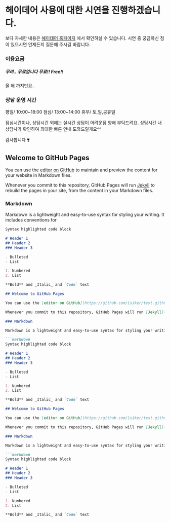 # 헤이데어 사용에 대한 시연을 진행하겠습니다.

보다 자세한 내용은 [헤이데어 홈페이지](https://www.hey-there.io/) 에서 확인하실 수 있습니다.
시연 중 궁금하신 점이 있으시면 언제든지 질문해 주시길 바랍니다.

### 이용요금

##### 무려.. 무료입니다 무료!! Free!!
올 해 까지만요..


### 상담 운영 시간

평일/ 10:00~18:00
점심/ 13:00~14:00
휴무/ 토,일,공휴일

점심시간이나, 상담시간 외에는 실시간 상담이 어려운점 양해 부탁드려요.
상담시간 내 상담사가 확인하여 최대한 빠른 안내 도와드릴게요^^

감사합니다 ❣️

## Welcome to GitHub Pages

You can use the [editor on GitHub](https://github.com/1siker/test.github.io/edit/gh-pages/index.md) to maintain and preview the content for your website in Markdown files.

Whenever you commit to this repository, GitHub Pages will run [Jekyll](https://jekyllrb.com/) to rebuild the pages in your site, from the content in your Markdown files.

### Markdown

Markdown is a lightweight and easy-to-use syntax for styling your writing. It includes conventions for

```markdown
Syntax highlighted code block

# Header 1
## Header 2
### Header 3

- Bulleted
- List

1. Numbered
2. List

**Bold** and _Italic_ and `Code` text

## Welcome to GitHub Pages

You can use the [editor on GitHub](https://github.com/1siker/test.github.io/edit/gh-pages/index.md) to maintain and preview the content for your website in Markdown files.

Whenever you commit to this repository, GitHub Pages will run [Jekyll](https://jekyllrb.com/) to rebuild the pages in your site, from the content in your Markdown files.

### Markdown

Markdown is a lightweight and easy-to-use syntax for styling your writing. It includes conventions for

```markdown
Syntax highlighted code block

# Header 1
## Header 2
### Header 3

- Bulleted
- List

1. Numbered
2. List

**Bold** and _Italic_ and `Code` text

## Welcome to GitHub Pages

You can use the [editor on GitHub](https://github.com/1siker/test.github.io/edit/gh-pages/index.md) to maintain and preview the content for your website in Markdown files.

Whenever you commit to this repository, GitHub Pages will run [Jekyll](https://jekyllrb.com/) to rebuild the pages in your site, from the content in your Markdown files.

### Markdown

Markdown is a lightweight and easy-to-use syntax for styling your writing. It includes conventions for

```markdown
Syntax highlighted code block

# Header 1
## Header 2
### Header 3

- Bulleted
- List

1. Numbered
2. List

**Bold** and _Italic_ and `Code` text

